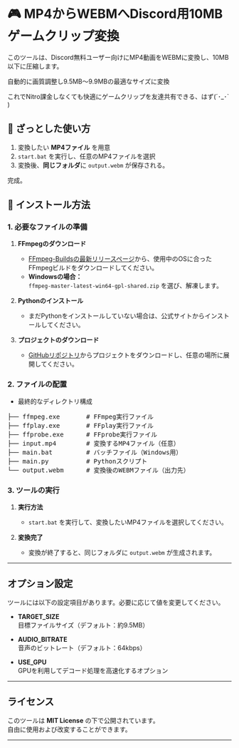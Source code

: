 # 🎮 MP4からWEBMへDiscord用10MBゲームクリップ変換

このツールは、Discord無料ユーザー向けにMP4動画をWEBMに変換し、10MB以下に圧縮します。

自動的に画質調整し9.5MB～9.9MBの最適なサイズに変換

これでNitro課金しなくても快適にゲームクリップを友達共有できる、はず(´･_･` )

## 📂 ざっとした使い方

1. 変換したい **MP4ファイル** を用意
2. `start.bat` を実行し、任意のMP4ファイルを選択
3. 変換後、**同じフォルダ**に `output.webm` が保存される。

完成。


## 📂 インストール方法

### 1. 必要なファイルの準備

1. **FFmpegのダウンロード**  
   - [FFmpeg-Buildsの最新リリースページ](https://github.com/yt-dlp/FFmpeg-Builds/releases/tag/latest)から、使用中のOSに合ったFFmpegビルドをダウンロードしてください。  
   - **Windowsの場合：**  
     `ffmpeg-master-latest-win64-gpl-shared.zip` を選び、解凍します。

2. **Pythonのインストール**  
   - まだPythonをインストールしていない場合は、公式サイトからインストールしてください。

3. **プロジェクトのダウンロード**  
   - [GitHubリポジトリ](https://github.com/keimaruO/MP4-to-WEBM-GameClip-Converter-Discord)からプロジェクトをダウンロードし、任意の場所に展開してください。

### 2. ファイルの配置

- 最終的なディレクトリ構成

<pre>
├── ffmpeg.exe       # FFmpeg実行ファイル
├── ffplay.exe       # FFplay実行ファイル
├── ffprobe.exe      # FFprobe実行ファイル
├── input.mp4        # 変換するMP4ファイル（任意）
├── main.bat         # バッチファイル（Windows用）
├── main.py          # Pythonスクリプト
└── output.webm      # 変換後のWEBMファイル（出力先）
</pre>


### 3. ツールの実行

1. **実行方法**  
   - `start.bat` を実行して、変換したいMP4ファイルを選択してください。

2. **変換完了**  
   - 変換が終了すると、同じフォルダに `output.webm` が生成されます。

---

## オプション設定

ツールには以下の設定項目があります。必要に応じて値を変更してください。

- **TARGET_SIZE**  
  目標ファイルサイズ（デフォルト：約9.5MB）

- **AUDIO_BITRATE**  
  音声のビットレート（デフォルト：64kbps）

- **USE_GPU**  
  GPUを利用してデコード処理を高速化するオプション

---

## ライセンス

このツールは **MIT License** の下で公開されています。  
自由に使用および改変することができます。

---
